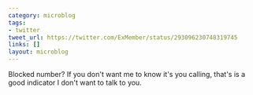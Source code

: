 ```yaml
---
category: microblog
tags:
- twitter
tweet_url: https://twitter.com/ExMember/status/293096230748319745
links: []
layout: microblog
---
```

Blocked number? If you don't want me to know it's you calling, that's is a good indicator I don't want to talk to you.
